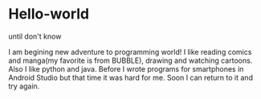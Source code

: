 # Hello-world
until don't know

I am begining new adventure to programming world! I like reading comics and manga(my favorite is from BUBBLE), 
drawing and watching cartoons. Also I like python and java.
Before I wrote programs for smartphones in Android Studio but that time it was hard for me. 
Soon I can return to it and try again.
